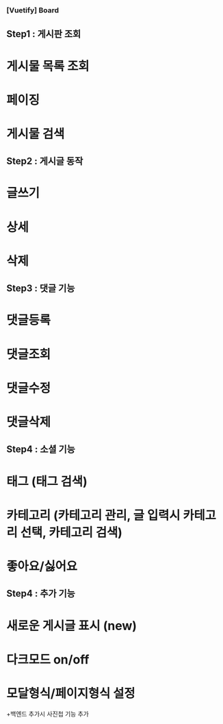 ### [Vuetify] Board

## Step1 : 게시판 조회
# 게시물 목록 조회
# 페이징
# 게시물 검색

## Step2 : 게시글 동작
# 글쓰기
# 상세
# 삭제

## Step3 : 댓글 기능
# 댓글등록
# 댓글조회
# 댓글수정
# 댓글삭제

## Step4 : 소셜 기능
# 태그 (태그 검색)
# 카테고리 (카테고리 관리, 글 입력시 카테고리 선택, 카테고리 검색)
# 좋아요/싫어요

## Step4 : 추가 기능
# 새로운 게시글 표시 (new)
# 다크모드 on/off
# 모달형식/페이지형식 설정

+백엔드 추가시 사진첩 기능 추가